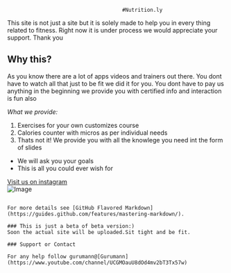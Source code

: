                                         #Nutrition.ly

This site is not just a site but it is solely made to help you in every thing related to fitness. Right 
now it is under process we would appreciate your support.
Thank you

##    Why this?

As you know there are a lot of apps videos and trainers out there. You dont have to watch all that just 
to be fit we did it for you. You dont have to pay us anything in the beginning we provide you with certified 
info and interaction is fun also 




*What we provide:*

1. Exercises for your own customizes course
2. Calories counter with micros as per individual needs
3. Thats not it! We provide you with all the knowlege you need int the form of slides 
- We will ask you your goals 
- This is all you could ever wish for



[Visit us on instagram](https://www.instagram.com/be_fit_buddy/)  
![Image](https://images-eu.ssl-images-amazon.com/images/I/81DQ3BJpAuL.png)
```

For more details see [GitHub Flavored Markdown](https://guides.github.com/features/mastering-markdown/).

### This is just a beta of beta version:)
Soon the actual site will be uploaded.Sit tight and be fit.

### Support or Contact

For any help follow gurumann@[Gurumann](https://www.youtube.com/channel/UCGMOauU8dOd4mv2bT3Tx57w)
